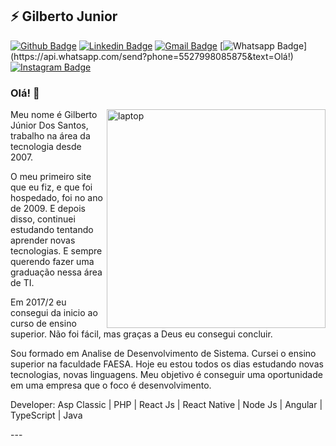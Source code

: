 ## ⚡ Gilberto Junior

[![Github Badge](https://img.shields.io/badge/-Github-000?style=flat-square&logo=Github&logoColor=white&link=https://github.com/nymalone)](https://github.com/giljrsantos)
[![Linkedin Badge](https://img.shields.io/badge/-LinkedIn-blue?style=flat-square&logo=Linkedin&logoColor=white&link=https://www.linkedin.com/in/nykollemalone/)](https://www.linkedin.com/in/gilberto-junior-dos-santos/)
[![Gmail Badge](https://img.shields.io/badge/-Gmail-c14438?style=flat-square&logo=Gmail&logoColor=white&link=mailto:malone.nykolle@gmail.com)](mailto:giljrsantos@gmail.com)
[![Whatsapp Badge](https://img.shields.io/badge/-Whatsapp-4CA143?style=flat-square&labelColor=4CA143&logo=whatsapp&logoColor=white&link=https://api.whatsapp.com/send?phone=5517996784887&text=Olá!)](https://api.whatsapp.com/send?phone=5527998085875&text=Olá!)
[![Instagram Badge](https://img.shields.io/badge/-Instagram-BF008C?style=flat-square&logo=Instagram&logoColor=white&link=https://www.instagram.com/nykollemalone)](https://www.instagram.com/capiaudosul) 

### Olá! 👋

<img src="https://raw.githubusercontent.com/MicaelliMedeiros/micaellimedeiros/master/image/computer-illustration.png" min-width="350px" width="350px" align="right" alt="laptop">

<p align="left">
Meu nome é Gilberto Júnior Dos Santos, trabalho na área da tecnologia desde 2007.

O meu primeiro site que eu fiz, e que foi hospedado, foi no ano de 2009. 
  E depois disso, continuei estudando tentando aprender novas tecnologias. 
  E sempre querendo fazer uma graduação nessa área de TI.

Em 2017/2 eu consegui da inicio ao curso de ensino superior. Não foi fácil, mas graças a Deus eu consegui concluir.

Sou formado em Analise de Desenvolvimento de Sistema. Cursei o ensino superior na faculdade FAESA. Hoje eu estou todos os dias estudando novas tecnologias, novas linguagens. Meu objetivo é conseguir uma oportunidade em uma empresa que o foco é desenvolvimento.

Developer: Asp Classic | PHP | React Js | React Native | Node Js | Angular | TypeScript | Java
</p>
---
